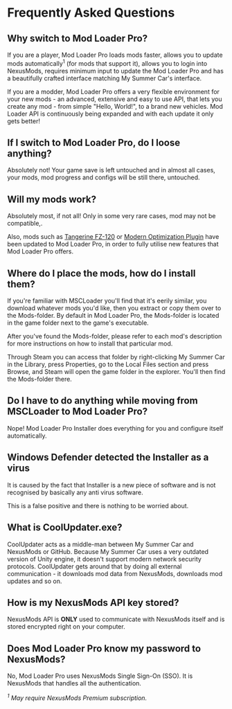 # Frequently Asked Questions

## Why switch to Mod Loader Pro?

If you are a player, Mod Loader Pro loads mods faster, allows you to update mods automatically<sup>1</sup> (for mods that support it), allows you to login into NexusMods, requires minimum input to update the Mod Loader Pro and has a beautifully crafted interface matching My Summer Car's interface.

If you are a modder, Mod Loader Pro offers a very flexible environment for your new mods - an advanced, extensive and easy to use API, that lets you create any mod - from simple "Hello, World!", to a brand new vehicles. Mod Loader API is continuously being expanded and with each update it only gets better!

## If I switch to Mod Loader Pro, do I loose anything?

Absolutely not! Your game save is left untouched and in almost all cases, your mods, mod progress and configs will be still there, untouched.

## Will my mods work?

Absolutely most, if not all! Only in some very rare cases, mod may not be compatible,.

Also, mods such as [Tangerine FZ-120](https://www.nexusmods.com/mysummercar/mods/176) or [Modern Optimization Plugin](https://www.nexusmods.com/mysummercar/mods/146) have been updated to Mod Loader Pro, in order to fully utilise new features that Mod Loader Pro offers.

## Where do I place the mods, how do I install them?

If you're familiar with MSCLoader you'll find that it's eerily similar, you download whatever mods you'd like, then you extract or copy them over to the Mods-folder. By default in Mod Loader Pro, the Mods-folder is located in the game folder next to the game's executable. 

After you've found the Mods-folder, please refer to each mod's description for more instructions on how to install that particular mod.

Through Steam you can access that folder by right-clicking My Summer Car in the Library, press Properties, go to the Local Files section and press Browse, and Steam will open the game folder in the explorer. You'll then find the Mods-folder there.

## Do I have to do anything while moving from MSCLoader to Mod Loader Pro?

Nope! Mod Loader Pro Installer does everything for you and configure itself automatically.

## Windows Defender detected the Installer as a virus

It is caused by the fact that Installer is a new piece of software and is not recognised by basically any anti virus software.

This is a false positive and there is nothing to be worried about.

## What is CoolUpdater.exe?

CoolUpdater acts as a middle-man between My Summer Car and NexusMods or GitHub. Because My Summer Car uses a very outdated version of Unity engine, it doesn't support modern network security protocols. CoolUpdater gets around that by doing all external communication - it downloads mod data from NexusMods, downloads mod updates and so on.

## How is my NexusMods API key stored?

NexusMods API is **ONLY** used to communicate with NexusMods itself and is stored encrypted right on your computer.

## Does Mod Loader Pro know my password to NexusMods?

No, Mod Loader Pro uses NexusMods Single Sign-On (SSO). It is NexusMods that handles all the authentication.

*<sup>1</sup> May require NexusMods Premium subscription.*
